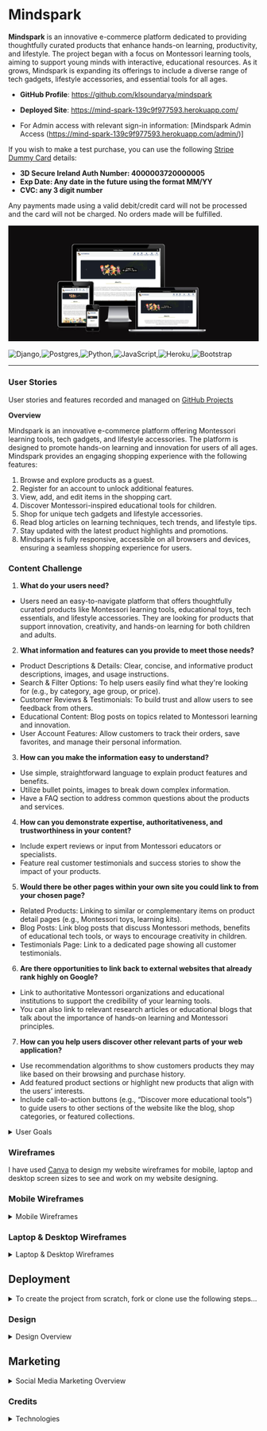 # Mindspark

**Mindspark** is an innovative e-commerce platform dedicated to providing thoughtfully curated products that enhance hands-on learning, productivity, and lifestyle. The project began with a focus on Montessori learning tools, aiming to support young minds with interactive, educational resources. As it grows, Mindspark is expanding its offerings to include a diverse range of tech gadgets, lifestyle accessories, and essential tools for all ages.

- **GitHub Profile**: <https://github.com/klsoundarya/mindspark>
- **Deployed Site**: <https://mind-spark-139c9f977593.herokuapp.com/>

- For Admin access with relevant sign-in information: [Mindspark Admin Access (https://mind-spark-139c9f977593.herokuapp.com/admin/)]

If you wish to make a test purchase, you can use the following [Stripe Dummy Card](https://stripe.com/docs/testing) details:

- **3D Secure Ireland Auth Number: 4000003720000005**
- **Exp Date: Any date in the future using the format MM/YY**
- **CVC: any 3 digit number**

Any payments made using a valid debit/credit card will not be processed and the card will not be charged. No orders made will be fulfilled.

![Am I Responsive](read-me/am-i-responsive/am-i-responsive.JPG)

![Django](https://img.shields.io/badge/django-%23092E20.svg?style=for-the-badge&logo=django&logoColor=white),![Postgres](https://img.shields.io/badge/postgres-%23316192.svg?style=for-the-badge&logo=postgresql&logoColor=white),![Python](https://img.shields.io/badge/python-3670A0?style=for-the-badge&logo=python&logoColor=ffdd54),![JavaScript](https://img.shields.io/badge/javascript-%23323330.svg?style=for-the-badge&logo=javascript&logoColor=%23F7DF1E),![Heroku](https://img.shields.io/badge/heroku-%23430098.svg?style=for-the-badge&logo=heroku&logoColor=white),![Bootstrap](https://img.shields.io/badge/bootstrap-%238511FA.svg?style=for-the-badge&logo=bootstrap&logoColor=white)

<hr>

### User Stories

User stories and features recorded and managed on [GitHub Projects](<https://github.com/users/klsoundarya/projects/5>)

**Overview**

Mindspark is an innovative e-commerce platform offering Montessori learning tools, tech gadgets, and lifestyle accessories. The platform is designed to promote hands-on learning and innovation for users of all ages. Mindspark provides an engaging shopping experience with the following features:

1. Browse and explore products as a guest.
2. Register for an account to unlock additional features.
3. View, add, and edit items in the shopping cart.
4. Discover Montessori-inspired educational tools for children.
5. Shop for unique tech gadgets and lifestyle accessories.
6. Read blog articles on learning techniques, tech trends, and lifestyle tips.
7. Stay updated with the latest product highlights and promotions.
8. Mindspark is fully responsive, accessible on all browsers and devices, ensuring a seamless shopping experience for users.

### Content Challenge

1. **What do your users need?**
- Users need an easy-to-navigate platform that offers thoughtfully curated products like Montessori learning tools, educational toys, tech essentials, and lifestyle accessories. They are looking for products that support innovation, creativity, and hands-on learning for both children and adults.

2. **What information and features can you provide to meet those needs?**
- Product Descriptions & Details: Clear, concise, and informative product descriptions, images, and usage instructions.
- Search & Filter Options: To help users easily find what they're looking for (e.g., by category, age group, or price).
- Customer Reviews & Testimonials: To build trust and allow users to see feedback from others.
- Educational Content: Blog posts on topics related to Montessori learning and innovation.
- User Account Features: Allow customers to track their orders, save favorites, and manage their personal information.

3. **How can you make the information easy to understand?**
- Use simple, straightforward language to explain product features and benefits.
- Utilize bullet points, images to break down complex information.
- Have a FAQ section to address common questions about the products and services.

4. **How can you demonstrate expertise, authoritativeness, and trustworthiness in your content?**
- Include expert reviews or input from Montessori educators or specialists.
- Feature real customer testimonials and success stories to show the impact of your products.

5. **Would there be other pages within your own site you could link to from your chosen page?**
- Related Products: Linking to similar or complementary items on product detail pages (e.g., Montessori toys, learning kits).
- Blog Posts: Link blog posts that discuss Montessori methods, benefits of educational tech tools, or ways to encourage creativity in children.
- Testimonials Page: Link to a dedicated page showing all customer testimonials.

6. **Are there opportunities to link back to external websites that already rank highly on Google?**
- Link to authoritative Montessori organizations and educational institutions to support the credibility of your learning tools.
- You can also link to relevant research articles or educational blogs that talk about the importance of hands-on learning and Montessori principles.

7. **How can you help users discover other relevant parts of your web application?**
- Use recommendation algorithms to show customers products they may like based on their browsing and purchase history.
- Add featured product sections or highlight new products that align with the users’ interests.
- Include call-to-action buttons (e.g., “Discover more educational tools”) to guide users to other sections of the website like the blog, shop categories, or featured collections.


<!-- Some of the mentioned user stories have already been implemented, while the remaining ones from above content challenge are planned for future features. -->

<details>
<summary>User Goals</summary>
<br>

#### First time User Goals

- As a first-time user, I want to easily understand the purpose of Mindspark and how it supports hands-on learning, technology, and lifestyle improvement.
- As a first-time user, I want to browse product categories and see featured products to quickly find items that match my needs.
- As a first-time user, I want to read blog highlights to learn about educational tools, Montessori learning, and innovative gadgets.
- As a first-time user, I want the website to feel trustworthy and professional, with clear navigation and product descriptions.

#### Returning Site Users

- As a returning user, I want to explore new arrivals in Montessori learning tools, tech gadgets, and lifestyle products.
- As a returning user, I want to read fresh blog content that gives insights into learning methods, tech innovations, and practical tools.
- As a returning user, I want to check customer reviews and testimonials before making a purchase.
- As a returning user, I want a fast and simple checkout process for my orders.

#### E-Commerce Buyer Goals

- As a shopper, I want to search for specific products easily using filters and categories.
- As a shopper, I want to view detailed product descriptions with images to make informed purchasing decisions.
- As a shopper, I want to see secure payment options and track my order after purchasing.
- As a shopper, I want to read product recommendations based on my interests and past purchases.

#### Blog Readers & Knowledge Seekers

- As a blog reader, I want to access educational articles about Montessori learning, innovative tech, and lifestyle solutions.
- As a blog reader, I want to explore trending topics and see expert insights in hands-on education.
- As a blog reader, I want to share blogs on social media to spread valuable learning resources.

### Business Goals ###
Mindspark provides efficient admin functionality with an intuitive dashboard to manage:

- Product inventory for seamless additions and updates.
- Blog articles to keep customers engaged with insightful content.
- Order tracking and user management through the Django Admin Panel.
- Mindspark is designed to build a strong community of lifelong learners, tech enthusiasts, and parents looking for innovative educational tools. 

The platform's marketing efforts focus on:

- SEO-driven blog content to attract organic traffic.
- Social media promotions to engage with potential customers.
- Email newsletters to provide updates on new arrivals, trends, and exclusive offers

#### Site Owner Goals

- As the site owner, I want to showcase Mindspark’s vision and mission clearly on the homepage.
- As the site owner, I want to regularly update product listings to keep the inventory fresh and relevant.
- As the site owner, I want to ensure SEO optimization for better visibility and organic traffic growth.
- As the site owner, I want to engage with customers through blog content, testimonials, and social media.

### Target Audience

- Parents & Educators – Looking for Montessori tools to enhance learning for children.
- Young Professionals & Students – Searching for tech gadgets and lifestyle products to boost productivity.
- Innovative Learners & Thinkers – Interested in educational tools that encourage creativity and self-improvement.

### Customer Goals ###
Mindspark aims to provide a user-friendly shopping experience where customers can easily browse, learn about, and purchase innovative products. 
Customers are encouraged to:
- Find Montessori learning tools to support early education.
- Discover tech gadgets that enhance productivity and daily life.
- Stay informed through blog posts covering learning strategies, technology, and lifestyle trends.
- Register an account to manage purchases and receive exclusive updates.
- By offering high-quality educational and tech-based products, Mindspark empowers users to spark creativity and innovation in learning and everyday life.

</details>

### Wireframes

I have used [Canva](https://www.canva.com/) to design my website wireframes for mobile, laptop and desktop screen sizes to see and work on my website designing.

### Mobile Wireframes
<!-- learnt the dropdown from https://dev.to/asyraf/how-to-add-dropdown-in-markdown-o78 -->
<!-- My website has evolved from the initial wireframes I created earlier in the project. While the design now looks bit different from the original plan, I see this as a natural progression as the project developed. The changes reflect new ideas and insights that came up during the development process, resulting in a structure that aligns better with the project’s goals. -->

<details>
<summary>Mobile Wireframes</summary>
<br>

![phone wireframes](read-me/wireframes/mindspark-mobile-wireframe/1.png)
![phone wireframes](read-me/wireframes/mindspark-mobile-wireframe/2.png)
![phone wireframes](read-me/wireframes/mindspark-mobile-wireframe/3.png)
![phone wireframes](read-me/wireframes/mindspark-mobile-wireframe/4.png)
![phone wireframes](read-me/wireframes/mindspark-mobile-wireframe/5.png)
![phone wireframes](read-me/wireframes/mindspark-mobile-wireframe/6.png)
![phone wireframes](read-me/wireframes/mindspark-mobile-wireframe/7.png)
![phone wireframes](read-me/wireframes/mindspark-mobile-wireframe/8.png)
![phone wireframes](read-me/wireframes/mindspark-mobile-wireframe/9.png)
![phone wireframes](read-me/wireframes/mindspark-mobile-wireframe/10.png)
![phone wireframes](read-me/wireframes/mindspark-mobile-wireframe/11.png)
![phone wireframes](read-me/wireframes/mindspark-mobile-wireframe/12.png)
![phone wireframes](read-me/wireframes/mindspark-mobile-wireframe/13.png)
![phone wireframes](read-me/wireframes/mindspark-mobile-wireframe/14.png)
![phone wireframes](read-me/wireframes/mindspark-mobile-wireframe/15.png)
![phone wireframes](read-me/wireframes/mindspark-mobile-wireframe/16.png)


</details>

### Laptop & Desktop Wireframes

<details>
<summary>Laptop & Desktop Wireframes</summary>
<br>

![Laptop and desktop Wireframes](read-me/wireframes/mindspark-website-wireframe/1.png)
![Laptop and desktop Wireframes](read-me/wireframes/mindspark-website-wireframe/2.png)
![Laptop and desktop Wireframes](read-me/wireframes/mindspark-website-wireframe/3.png)
![Laptop and desktop Wireframes](read-me/wireframes/mindspark-website-wireframe/4.png)
![Laptop and desktop Wireframes](read-me/wireframes/mindspark-website-wireframe/5.png)
![Laptop and desktop Wireframes](read-me/wireframes/mindspark-website-wireframe/6.png)
![Laptop and desktop Wireframes](read-me/wireframes/mindspark-website-wireframe/7.png)
![Laptop and desktop Wireframes](read-me/wireframes/mindspark-website-wireframe/8.png)
![Laptop and desktop Wireframes](read-me/wireframes/mindspark-website-wireframe/9.png)
![Laptop and desktop Wireframes](read-me/wireframes/mindspark-website-wireframe/10.png)
![Laptop and desktop Wireframes](read-me/wireframes/mindspark-website-wireframe/11.png)
![Laptop and desktop Wireframes](read-me/wireframes/mindspark-website-wireframe/12.png)
![Laptop and desktop Wireframes](read-me/wireframes/mindspark-website-wireframe/13.png)
![Laptop and desktop Wireframes](read-me/wireframes/mindspark-website-wireframe/14.png)
![Laptop and desktop Wireframes](read-me/wireframes/mindspark-website-wireframe/15.png)
![Laptop and desktop Wireframes](read-me/wireframes/mindspark-website-wireframe/16.png)

</details>

## Deployment

<details>
<summary>To create the project from scratch, fork or clone use the following steps...</summary>
<br>

To begin this project from scratch, you must first create a new GitHub repository using the [Code Institute's Template](https://github.com/Code-Institute-Org/ci-full-template). This template provides the relevant tools to get you started. To use this template:

1. Log in to [GitHub](https://github.com/) or create a new account.
2. Navigate to the above CI Full Template.
3. Click '**Use this template**' -> '**Create a new repository**'.
4. Choose a new repository name and click '**Create repository from template**'.
5. In your new repository space, (choice of your IDE) click the button to generate a new workspace.

## Django Project Setup

1. Install Django and supporting libraries: 
   
- ```pip3 install 'django<4.2.16' gunicorn```
- ```pip3 install dj_database_url psycopg2```
- ```pip3 install dj3-cloudinary-storage```  
  
2. Once you have installed any relevant dependencies or libraries, such as the ones listed above, it is important to create a **requirements.txt** file and add all installed libraries to it with the ```pip3 freeze --local > requirements.txt``` command in the terminal.  
3. Create a new Django project in the terminal ```django-admin startproject mindspark .```
4. Create a new app example: ```python3 mangage.py startapp shop```
5. Add this to list of **INSTALLED_APPS** in **settings.py** - 'shop',
6. Create a superuser for the project to allow Admin access and enter credentials: ```python3 manage.py createsuperuser```
7. Migrate the changes with commands: ```python3 manage.py migrate```
8. An **env.py** file must be created to store all protected data such as the **DATABASE_URL**, **cloudinary** and **SECRET_KEY**. These may be called upon in your project's **settings.py** file along with your Database configurations. The **env.py** file must be added to your **gitignore** file so that your important, protected information is not pushed to public viewing on GitHub. For adding to **env.py**:

- ```import os```
- ```os.environ["DATABASE_URL"]="<copiedURLfromPostgreSQL>"```
- ```os.environ["SECRET_KEY"]="my_super^secret@key"```
  
For adding to **settings.py**:

- ```import os```
- ```import dj_database_url```
- ```if os.path.exists("env.py"):```
- ```import env```
- ```SECRET_KEY = os.environ.get('SECRET_KEY')``` (actual key hidden within env.py)  

9. Replace **DATABASES** with:

```
DATABASES = {
    'default': dj_database_url.parse(os.environ.get("DATABASE_URL"))
  }
```

10. Set up the templates directory in **settings.py**:
- Under ``BASE_DIR`` enter ``TEMPLATES_DIR = os.path.join(BASE_DIR, ‘templates’)``
- Update ``TEMPLATES = 'DIRS': [TEMPLATES_DIR]`` with:

```
os.path.join(BASE_DIR, 'templates'),
os.path.join(BASE_DIR, 'templates', 'allauth')
```

- Create the media, static and templates directories in top level of project file in IDE workspace.

11. A **Procfile** must be created within the project repo for Heroku deployment with the following placed within it: ```web: gunicorn mindspark.wsgi```
12. Make the necessary migrations again.

## Cloudinary API 

Cloudinary provides a cloud hosting solution for media storage. All users uploaded images in the mindspark project are hosted here.

Set up a new account at [Cloudinary](https://cloudinary.com/) and add your Cloudinary API environment variable to your **env.py** and Heroku Config Vars.
In your project workspace: 

- Add Cloudinary libraries to INSTALLED_APPS in settings.py 
- In the order: 
```
   'cloudinary_storage',  
   'django.contrib.staticfiles',  
   'cloudinary',
```
- Add to **env.py** and link up with **settings.py**: ```os.environ["CLOUDINARY_URL"]="cloudinary://...."``` 
- Set Cloudinary as storage for media and static files in settings.py:
- ```STATIC_URL = '/static/'```
```
  STATICFILES_STORAGE = 'cloudinary_storage.storage.StaticHashedCloudinaryStorage'  
  STATICFILES_DIRS = [os.path.join(BASE_DIR, 'static'), ]  
  STATIC_ROOT = os.path.join(BASE_DIR, 'staticfiles')‌  
  MEDIA_URL = '/media/'
  DEFAULT_FILE_STORAGE = 'cloudinary_storage.storage.MediaCloudinaryStorage'
```

## Deployment Process for PostgreSQL

To deploy **Mindspark** with PostgreSQL as the database, follow these steps:

A new database instance can be created from the [official website](https://www.postgresql.org/download/) for your project. 

#### 1. Configure PostgreSQL
   - Open the PostgreSQL command-line tool:
     ```bash
     sudo -u postgres psql
     ```
   - Create a new database:
     ```sql
     CREATE DATABASE mindspark_db;
     ```
   - Create a new user with a password:
     ```sql
     CREATE USER shop_admin WITH PASSWORD 'your_password';
     ```
   - Grant the user access to the database:
     ```sql
     ALTER ROLE shop_admin SET client_encoding TO 'utf8';
     ALTER ROLE shop_admin SET default_transaction_isolation TO 'read committed';
     ALTER ROLE shop_admin SET timezone TO 'UTC';
     GRANT ALL PRIVILEGES ON DATABASE mindspark_db TO shop_admin;
     ```
   - Exit the PostgreSQL prompt:
     ```sql
     \q
     ```

#### 2. Update Django Settings
   - In your Django project, go to `settings.py` and update the `DATABASES` setting:
     ```python
     DATABASES = {
         'default': {
             'ENGINE': 'django.db.backends.postgresql',
             'NAME': 'mindspark_db',
             'USER': 'mindspark_admin',
             'PASSWORD': 'your_password',
             'HOST': 'localhost',  # or IP address if using a remote server
             'PORT': '5432',       # default PostgreSQL port
         }
     }
     ```

#### 3. Apply Migrations
   - Run migrations to create the necessary tables in the PostgreSQL database:
     ```bash
     python manage.py migrate
     ```

#### 4. Verify the Setup
   - Start your Django server:
     ```bash
     python manage.py runserver
     ```
   - Visit your site to verify that the database is working as expected.

- From your user dashboard, retrieve the important 'postgres://....' value. Place the value within your **DATABASE_URL**  in your **env.py** file and follow the below instructions to place it in your Heroku Config Vars.

## Heroku Deployment

To start the deployment process , please follow the below steps:

1. Log in to [Heroku](https://id.heroku.com/login) or create an account if you are a new user.
2. Once logged in, in the Heroku Dashboard, navigate to the '**New**' button in the top, right corner, and select '**Create New App**'.
3. Enter an app name and choose your region. Click '**Create App**'.
4. In the Deploy tab, click on the '**Settings**', reach the '**Config Vars**' section and click on '**Reveal Config Vars**'. Here you will enter KEY:VALUE pairs for the app to run successfully. The KEY:VALUE pairs that you will need are your:

   - **DATABASE_URL**:**postgres://...**
   - **DISABLE_COLLECTSTATIC** of value '1' (N.B Remove this Config Var before deployment),
   - **SECRET_KEY** and value  
   - **AWS_ACCESS_KEY** and value
   - **AWS_SECRET_ACCESS_KEY** and value
   - **EMAIL_HOST_PASS** and value
   - **EMAIL_HOST_USER** and value
   - **STRIPE_PUBLIC_KEY** and value
   - **STRIPE_SECRET_KEY** and value
   - **STRIPE_WH_SECRET** and value
   - **USE_AWS** and value

5. Add the Heroku host name into **ALLOWED_HOSTS** in your projects **settings.py file** -> ```['herokuappname', ‘localhost’, ‘8000 port url’].```
2. Once you are sure that you have set up the required files including your requirements.txt and Procfile, you have ensured that **DEBUG=False**, save your project, add the files, commit for initial deployment and push the data to GitHub.
3. Go to the '**Deploy**' tab and choose GitHub as the Deployment method.
4. Search for the repository name, select the branch that you would like to build from, and connect it via the '**Connect**' button.
5. Choose from '**Automatic**' or '**Manual**' deployment options, I chose the 'Manual' deployment method. Click '**Deploy Branch**'.
6.  Once the waiting period for the app to build has finished, click the '**View**' link to bring you to your newly deployed site. If you receive any errors, Heroku will display a reason in the app build log for you to investigate. **DISABLE_COLLECTSTATIC**  may be removed from the Config Vars once you have saved and pushed an image within your project.

#### Forking

By forking the GitHub Repository, we make a copy of the original repository on our GitHub account to view and/or make changes without affecting the original owner's repository.

You can fork this repository by using the following steps:

1. Log in to GitHub and locate the [mindspark repository](https://github.com/klsoundarya/mindspark)
2. At the top of the Repository (not top of page) just above the "Settings" Button on the menu, locate the "Fork" Button.
3. Once clicked, you should now have a copy of the original repository in your own GitHub account!

### Making a Local Clone

1. Log in to GitHub and locate the [mindspark repository](https://github.com/klsoundarya/mindspark)
2. Find the Code button situated above the file list and give it a click.
3. Choose your preferred cloning method — whether it's HTTPS, SSH, or GitHub and hit the copy button to copy the URL to your clipboard.
4. Launch Git Bash or Terminal.
5. Navigate to the directory where you want the cloned directory to reside.
6. In your IDE Terminal, input the following command to clone the repository:

> git clone <https://github.com/klsoundarya/mindspark>

__Press Enter and your local clone will be created.__

7. Using the ``pip3 install -r requirements.txt`` command, the dependencies and libraries needed for **Mindspark** will be installed.
8. Set up your **env.py** file and from the above steps for Cloudinary and PostgreSQL, gather the Cloudinary API key and the PostgreSQL url for additon to your code.
9. Ensure that your **env.py** file is placed in your **.gitignore** file and follow the remaining steps in the above Django Project Setup section before pushing your code to GitHub.

## Google Mail Setup

1. Create a Gmail Account to manage emails for your Mindspark project.
2. Enable 2-Step Verification:
  - Go to **Settings** -> **Other Google Account Settings** -> **Accounts** -> **Import** -> **Other Account Settings**.
  - Activate 2-Step Verification for enhanced security.
3. Generate an App Password:
  - Navigate to **App Passwords** under Security Settings.
  - Select **Other** and enter a name (e.g., "Mindspark").
4. Click **Create** and copy the 16-digit app password provided.
5. Configure Django Email Settings in `settings.py`:
  - Add the EMAIL_HOST_USER (your Gmail address).
  - Add the EMAIL_HOST_PASS (the generated app password).
6. Update Heroku Config Vars:
  - Add EMAIL_HOST_USER and EMAIL_HOST_PASS to your Heroku environment variables.

## Stripe Config

Mindspark uses Stripe API for secure payment processing. Follow these steps to set up Stripe:

1. Create a Stripe Account and log in to the Stripe Dashboard.
2. Obtain Test API Keys:
  - In the Stripe Dashboard, navigate to **Developers → API Keys**.
  - Copy your `STRIPE_PUBLIC_KEY` and `STRIPE_SECRET_KEY`.
3. Update Environment Variables:
  - Store STRIPE_PUBLIC_KEY and STRIPE_SECRET_KEY in env.py.
  - Connect them in `settings.py` using environment variables.
4. Add these keys to your Heroku Config Vars.
5. Set Up Webhooks for Payment Security:
  - In Stripe Dashboard, go to **Developers** → **Webhooks**.
  - Click **Add Endpoint** and enter: https://your-heroku-app-url/checkout/wh.
6. Select **Retrieve all events** and **save the endpoint**.
7. Secure Webhooks:
  - Generate a **STRIPE_WH_SECRET** key.
  - Add it to env.py, settings.py, and Heroku Config Vars as before.


</details>

### Design

<details>
<summary>Design Overview</summary>
<br>

## UX

### Five Planes of User Experience

The five planes are like layers that designers think about when making things for people to use. It starts with big ideas and end with the actual look and feel of what users interact with.


#### Typography

Mindspark incorporates a mix of playful yet professional typefaces to enhance readability and engagement. The primary fonts used are:

- Emilys Candy (Serif) – Adds a creative and fun touch, making learning tools visually appealing.
- Arial (Sans-serif) – Ensures a clean and modern look, improving readability across devices.
- Fondamento (Serif) – Provides an elegant, handwritten feel, reinforcing the Montessori-inspired theme.
- Kavoon, Merriweather, Lucida Sans Regular, Verdana (Sans-serif & Serif mix) – Offers versatility and a balance between decorative and readable text.
- Font Awesome 6 Free – Used for icons and UI elements to enhance navigation and user experience.

#### Gallery

- All app design, wireframes, favicon, structured images for readme are sourced  from [Canva](https://www.canva.com/).

#### Color Scheme

- #ffe552 (Bright Yellow) – Highlights important elements and call-to-action buttons, creating an engaging experience.
- #001d5a (Deep Blue) – Used for text and accents, adding depth and contrast.
- #bfa616 (Golden Hue) – Adds a touch of elegance, often used in branding elements.
- #f3f5f5 (Soft Grayish White) – Provides a neutral, clean background for content sections.
- #666 (Muted Gray) – Used for secondary text to maintain readability without overpowering key content.
- #28a745 (Green) & #ffc107 (Amber) – Utilized for success and warning messages, making alerts clear and intuitive.
- #000000ec (Dark Black) – Enhances contrast for footers and overlays, ensuring accessibility.
- #dc3545 (Vibrant Red) – Used sparingly for error messages and urgent notifications.
- #f7f7f8 (Light Gray) – Maintains a soft, minimalist aesthetic for backgrounds.
- #777 (Neutral Gray) – Provides subtle contrast for body text and UI components.

![Primary colors used](read-me/features/color-scheme.png)

</details>

## Marketing

<details>
<summary>Social Media Marketing Overview</summary>
<br>

A dedicated [Mindspark Facebook Page] (https://www.facebook.com/profile.php?id=61569773265756) and [Instagram account](https://www.instagram.com/mind.spark2/) have been created to enhance brand visibility, engage with the target audience, and drive traffic to the Mindspark e-commerce platform. These social media platforms serve as primary channels for promoting Montessori learning tools, tech gadgets, and lifestyle accessories.

**Facebook & Instagram Strategy**
- Regular posts on both platforms will focus on:

  - Showcasing new and featured products.
  - Sharing informative content about Montessori learning and tech innovations.
  - Announcing exclusive deals, discounts, and limited-time offers.
  - Posting user testimonials and customer stories to build trust.
  - Engaging with followers through interactive content such as polls, quizzes, and live Q&A sessions.
  - Running paid ad campaigns and utilizing Facebook’s ‘Boost’ feature to extend reach to potential customers.
  - By maintaining an active presence on both Facebook and Instagram, Mindspark aims to create a strong community of parents, educators, and tech enthusiasts who are   - passionate about hands-on learning and innovation.

**SEO & Keyword Optimization**
Mindspark incorporates researched keywords into social media content, website meta tags, and product descriptions to improve search engine ranking. These keywords include:

- Montessori learning tools
- STEM educational toys
- Hands-on learning products
- Innovative tech gadgets
- Montessori toys for kids
- Educational tools for all ages
- Creative learning resources
- STEM kits for children
- Shop Montessori essentials
- Buy interactive learning gadgets
- Search Engine Optimization (SEO) Features

To further optimize online visibility, Mindspark includes:

 - Meta tags & descriptions in the website’s <head> section, using relevant keywords to improve search engine indexing.
 - sitemap.xml & robots.txt files to guide search engines on crawling site content effectively, enhancing SEO ranking.
 - Alt text on images to improve accessibility and searchability of product images.
 - By leveraging social media marketing and SEO strategies, Mindspark aims to establish itself as a trusted brand for innovative learning tools and gadgets, reaching a wider audience and increasing customer engagement.

*Mindspark Facebook Business Page*
![Mindspark Facebook Business Page](read-me/features/marketing/fb-1.JPG)
![Mindspark Facebook Business Page](read-me/features/marketing/fb-2.JPG)
![Mindspark Facebook Business Page](read-me/features/marketing/fb-3.JPG)
*Mindspark Instagram Page*
![Mindspark Instagram Page](read-me/features/marketing/insta-1.JPG)
![Mindspark Instagram Page](read-me/features/marketing/insta-2.JPG)

</details>

### Credits

<details>
<summary>Technologies</summary>
<br>

### Tools & Technologies Used

The following technologies were used in this overall project.

- My project is inspired from [code institute](https://learn.codeinstitute.net/) Boutique Ado walkthrough project .
- I used [Canva](https://www.canva.com/) to create the color scheme, readme images collage, favicon image, wireframes.
- Additionally, I used [freepik](https://www.freepik.com/), [remove bg](https://www.remove.bg/), [templates hub](https://www.templateshub.net/templates/e-commerce), [app.leonardo.ai](https://leonardo.ai/), [imagekit.io](https://imagekit.io/) for images and website.
- [ChatGPT](https://chat.openai.com/), [Grammarly](https://app.grammarly.com/) and a [plagiarism checker](https://www.duplichecker.com/) is used to review the text, code and ensure there were no grammar or spelling mistakes.
- I used [Am I Responsive](https://ui.dev/amiresponsive) design to show my webiste in various screen sizes.
- [CI Python Linter](https://pep8ci.herokuapp.com/) is been used to check for the bugs
- I referred to resources such as [stack overflow](https://stackoverflow.com/), [W3Schools](https://www.w3schools.com/css/default.asp) for assistance in understanding code in few places and finding answers to questions relevant to my coding.
- [Django Docs](https://www.djangoproject.com/) used as the resources.
- [Visual Studio Code](https://code.visualstudio.com/) used as a remote code editor.
- [GitHub](https://github.com) used for secure online code storage.
- [Heroku](https://www.heroku.com/) used for hosting the deployed back-end site.
- [Git](https://git-scm.com/) was used for version control by utilizing the command line terminal in VS code to commit and Push to GitHub.
- Added high contrast text against the background color in many places, which improves readability for users with visual impairments.
- Focus [Bootstrap](https://getbootstrap.com/docs/5.0/getting-started/introduction/) styles are applied to interactive elements like links and buttons, making it easier for keyboard users to navigate site.
- Used media queries and responsive design principles to ensure that website is accessible on a variety of devices, including mobile phones and tablets.
- [Favicon.io](https://favicon.io/favicon-converter/) is used to create the various favicon files for my website.
- [Font Awesome](https://fontawesome.com/) icons were used throughout my project.
- [cloud convert](https://cloudconvert.com/png-to-webp) was used to convert from PNG to webp.
- I utilized Font Joy and Google Fonts for font pairing and to visualize the look and feel of my website.

### Acknowledgements

- I want to express my gratitude to my Code Institute mentor, [Dick Vlaanderen](https://github.com/dickvla), for his invaluable support, encouragement, and feedback throughout this project.
- I would like to thank my Cohort Facilitator, [lewis](https://github.com/LewisMDillon), for guidance and support, providing us with the relevant learning materials, 
- I would like to thank my fellow teammates to be sharing their knowledge and
- I personally want to thank my partner for his critique review and unwavering support, belief, and feedback.

### Disclaimer

> I Used my previous project readme as a reference to write the documentation (my previous project link is: <https://github.com/klsoundarya/echo-of-animals>).

</details>